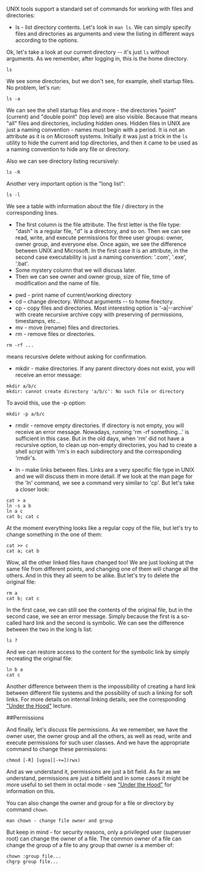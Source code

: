 UNIX tools support a standard set of commands for working with files and directories:

* ls - list directory contents. Let's look in `man ls`. We can simply specify files and directories as arguments and view the listing in different ways according to the options.

Ok, let's take a look at our current directory -- it's just `ls` without arguments. As we remember, after logging in, this is the home directory.
```
ls
```
We see some directories, but we don't see, for example, shell startup files. No problem, let's run:
```
ls -a
```
We can see the shell startup files and more - the directories "point" (current) and "double point" (top level) are also visible. Because that means "all" files and directories, including hidden ones. Hidden files in UNIX are just a naming convention - names must begin with a period. It is not an attribute as it is on Microsoft systems. Initially it was just a trick in the `ls` utility to hide the current and top directories, and then it came to be used as a naming convention to hide any file or directory.

Also we can see directory listing recursively:
```
ls -R
```
Another very important option is the "long list":
```
ls -l
```
We see a table with information about the file / directory in the corresponding lines.
- The first column is the file attribute. The first letter is the file type: "dash" is a regular file, "d" is a directory, and so on. Then we can see read, write, and execute permissions for three user groups: owner, owner group, and everyone else. Once again, we see the difference between UNIX and Microsoft. In the first case it is an attribute, in the second case executability is just a naming convention: '.com', '.exe', '.bat'.
- Some mystery column that we will discuss later.
- Then we can see owner and owner group, size of file, time of modification and the name of file. 

* pwd - print name of current/working directory
* cd – change directory. Without arguments -- to home firectory.
* cp - copy files and directories. Most interesting option is '-a|--archive' with create recursive archive copy with preserving of permissions, timestamps, etc... 
* mv - move (rename) files and directories.
* rm - remove files or directories.
```
rm -rf ...
```
means recursive delete without asking for confirmation.
* mkdir - make directories. If any parent directory does not exist, you will receive an error message:
```
mkdir a/b/c
mkdir: cannot create directory 'a/b/c': No such file or directory
```
To avoid this, use the -p option:
```
mkdir -p a/b/c
```
* rmdir - remove empty directories. If directory is not empty, you will receive an error message. Nowadays, running 'rm -rf something...' is sufficient in this case. But in the old days, when 'rm' did not have a recursive option, to clean up non-empty directories, you had to create a shell script with 'rm's in each subdirectory and the corresponding 'rmdir's.


* ln - make links between files. Links are a very specific file type in UNIX and we will discuss them in more detail. If we look at the man page for the 'ln' command, we see a command very similar to 'cp'. But let's take a closer look:
```
cat > a
ln -s a b
ln a c
cat b; cat c
```
At the moment everything looks like a regular copy of the file, but let's try to change something in the one of them:
```
cat >> c
cat a; cat b
```
Wow, all the other linked files have changed too! We are just looking at the same file from different points, and changing one of them will change all the others. And in this they all seem to be alike. But let's try to delete the original file:
```
rm a
cat b; cat c
```
In the first case, we can still see the contents of the original file, but in the second case, we see an error message. Simply because the first is a so-called hard link and the second is symbolic. We can see the difference between the two in the long ls list:
```
ls ?
```
And we can restore access to the content for the symbolic link by simply recreating the original file:
```
ln b a
cat c
```
Another difference between them is the impossibility of creating a hard link between different file systems and the possibility of such a linking for soft links. For more details on internal linking details, see the corresponding ["Under the Hood"](under_the_hood/07_links.md) lecture.

##Permissions

And finally, let's discuss file permissions. As we remember, we have the owner user, the owner group and all the others, as well as read, write and execute permissions for such user classes. And we have the appropriate command to change these permissions:
```
chmod [-R] [ugoa][-+=](rwx) 
```
And as we understand it, permissions are just a bit field. As far as we understand, permissions are just a bitfield and in some cases it might be more useful to set them in octal mode - see ["Under the Hood"](under_the_hood/08_octal_mode.md) for information on this.

You can also change the owner and group for a file or directory by command `chown`. 
```
man chown - change file owner and group
```
But keep in mind - for security reasons, only a privileged user (superuser root) can change the owner of a file. The common owner of a file can change the group of a file to any group that owner is a member of:
```
chown :group file...
chgrp group file...
```

